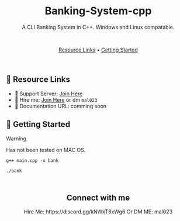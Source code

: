<h1 align="center">
  <br>
  Banking-System-cpp
  <br>
</h1>

<p align="center">A CLI Banking System in C++. Windows and Linux compatable.</p>

<br>

<p align="center">
  <a href="#-resource-links">Resource Links</a>
  •
  <a href="#-getting-started">Getting Started</a>
</p>

<br>


## 🔗 Resource Links

- 🤝 Support Server: [Join Here](https://discord.gg/kNWkT8xWg6)
- 🤝 Hire me: [Join Here](https://discord.gg/kNWkT8xWg6) or dm `mal023`
- 📂 Documentation URL: comming soon

## 🚀 Getting Started

> [!WARNING]
> Has not been tested on MAC OS.

```g++ main.cpp -o bank```

```./bank```


<h2 align="center">
  <br>
  Connect with me
  <br>
</h2>

<p align="center">Hire Me: https://discord.gg/kNWkT8xWg6 Or DM ME: mal023</p>
